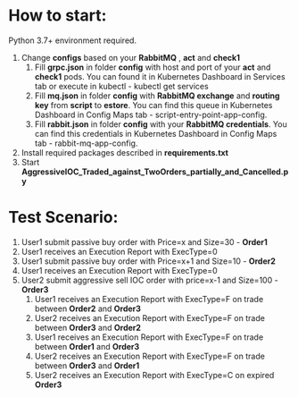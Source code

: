 # How to start:
Python 3.7+ environment required.
1. Change **configs** based on your **RabbitMQ** , **act** and **check1**
    1. Fill **grpc.json** in folder **config** with host and port of your **act** and **check1** pods. You can found it in Kubernetes Dashboard in Services tab or execute in kubectl - kubectl get services
    1. Fill **mq.json** in folder **config** with **RabbitMQ exchange** and **routing key** from **script** to **estore**. You can find this queue in Kubernetes Dashboard in Config Maps tab - script-entry-point-app-config. 
    1. Fill **rabbit.json** in folder **config** with your **RabbitMQ credentials**. You can find this credentials in Kubernetes Dashboard in Config Maps tab - rabbit-mq-app-config.
1. Install required packages described in **requirements.txt**
1. Start **AggressiveIOC_Traded_against_TwoOrders_partially_and_Cancelled.py**

# Test Scenario:

1. User1 submit passive buy order with Price=x and Size=30 - **Order1**
1. User1 receives an Execution Report with ExecType=0
1. User1 submit passive buy order with Price=x+1 and Size=10 - **Order2**
1. User1 receives an Execution Report with ExecType=0
1. User2 submit aggressive sell IOC order with price=x-1 and Size=100 - **Order3**
    1. User1 receives an Execution Report with ExecType=F on trade between **Order2** and **Order3**
    1. User2 receives an Execution Report with ExecType=F on trade between **Order3** and **Order2**
    1. User1 receives an Execution Report with ExecType=F on trade between **Order1** and **Order3**
    1. User2 receives an Execution Report with ExecType=F on trade between **Order3** and **Order1**
    1. User2 receives an Execution Report with ExecType=C on expired **Order3**